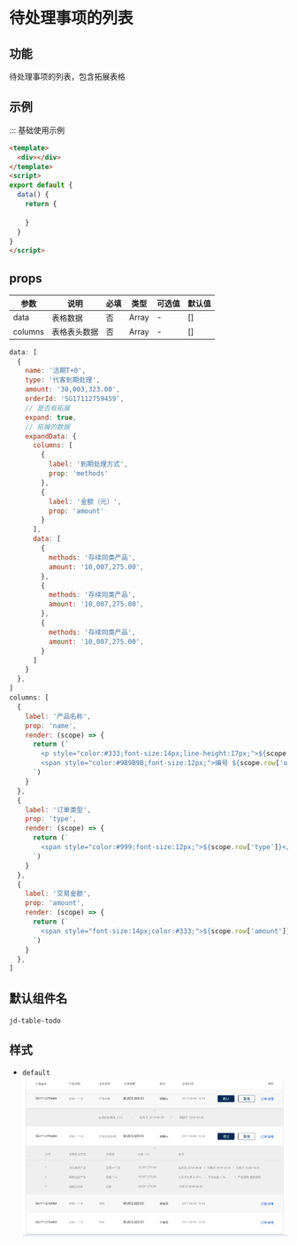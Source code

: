 # 待处理事项的列表

## 功能

待处理事项的列表，包含拓展表格

## 示例

::: 基础使用示例

```html
<template>
  <div></div>
</template>
<script>
export default {
  data() {
    return {

    }
  }
}
</script>
```

## props

| 参数 | 说明 | 必填 | 类型 | 可选值 | 默认值 |
| --- | --- | --- | --- | --- | --- |
| data | 表格数据 | 否 | Array | - | [] |
| columns | 表格表头数据 | 否 | Array | - | [] |

```js
data: [
  {
    name: '活期T+0',
    type: '代客到期处理',
    amount: '30,003,323.00',
    orderId: 'SG17112759459',
    // 是否有拓展
    expand: true,
    // 拓展的数据
    expandData: {
      columns: [
        {
          label: '到期处理方式',
          prop: 'methods'
        },
        {
          label: '金额（元）',
          prop: 'amount'
        }
      ],
      data: [
        {
          methods: '存续同类产品',
          amount: '10,007,275.00',
        },
        {
          methods: '存续同类产品',
          amount: '10,007,275.00',
        },
        {
          methods: '存续同类产品',
          amount: '10,007,275.00',
        }
      ]
    }
  },
]
columns: [
  {
    label: '产品名称',
    prop: 'name',
    render: (scope) => {
      return (`
        <p style="color:#333;font-size:14px;line-height:17px;">${scope.row['name']}</p>
        <span style="color:#9B9B9B;font-size:12px;">编号 ${scope.row['orderId']}</span>
      `)
    }
  },
  {
    label: '订单类型',
    prop: 'type',
    render: (scope) => {
      return (`
        <span style="color:#999;font-size:12px;">${scope.row['type']}</span>
      `)
    }
  },
  {
    label: '交易金额',
    prop: 'amount',
    render: (scope) => {
      return (`
        <span style="font-size:14px;color:#333;">${scope.row['amount']}</span>
      `)
    }
  },
]
```

## 默认组件名

`jd-table-todo`

## 样式

- `default`
![table-todo](./img/table-todo.png)
